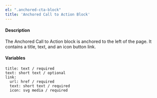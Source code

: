 ```yaml
---
el: ".anchored-cta-block"
title: 'Anchored Call to Action Block'
---
```

#### Description
The Anchored Call to Action block is anchored to the left of the page. It contains a title, text, and an icon button link.

#### Variables
~~~
title: text / required
text: short text / optional
link:
  url: href / required
  text: short text / required
  icon: svg media / required
~~~
